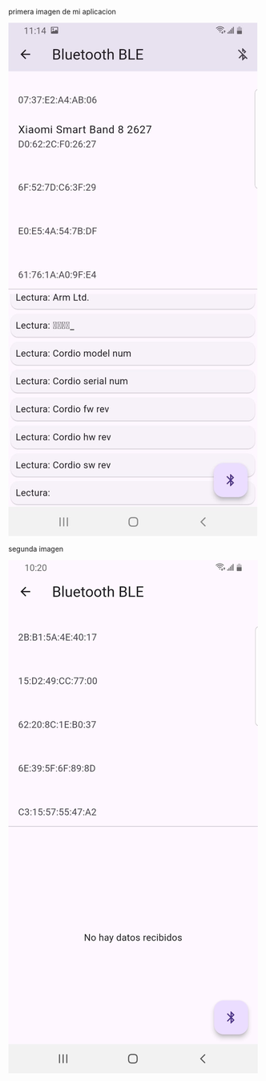 <p> primera imagen de mi aplicacion </p>
<img src= "/1.jpg" alt = "50px "/>
<p> segunda imagen </p>
<img src= "2.jpg" alt = "50px "/>

